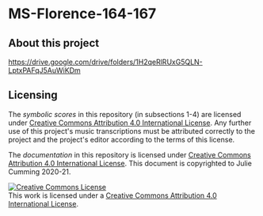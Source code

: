 # MS-Florence-164-167

## About this project


https://drive.google.com/drive/folders/1H2qeRlRUxG5QLN-LptxPAFqJ5AuWiKDm


## Licensing

The *symbolic scores* in this repository (in subsections 1-4) are licensed under [Creative Commons Attribution 4.0 International License](https://creativecommons.org/licenses/by/4.0/). Any further use of this project's music transcriptions must be attributed correctly to the project and the project's editor according to the terms of this license.

The *documentation* in this repository is licensed under [Creative Commons Attribution 4.0 International License](https://creativecommons.org/licenses/by/4.0/). This document is copyrighted to Julie Cumming 2020-21.

<a rel="license" href="http://creativecommons.org/licenses/by/4.0/"><img alt="Creative Commons License" style="border-width:0" src="https://i.creativecommons.org/l/by/4.0/88x31.png" /></a><br />This work is licensed under a <a rel="license" href="http://creativecommons.org/licenses/by/4.0/">Creative Commons Attribution 4.0 International License</a>.

